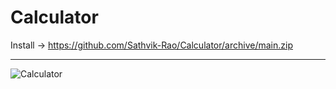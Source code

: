 # Calculator

Install -> https://github.com/Sathvik-Rao/Calculator/archive/main.zip

------------------------------------------------------------------------------------------------------------------------------------

![Calculator](https://user-images.githubusercontent.com/36164509/126868134-402dc137-b838-432f-941d-bb8cc0975872.jpg)
